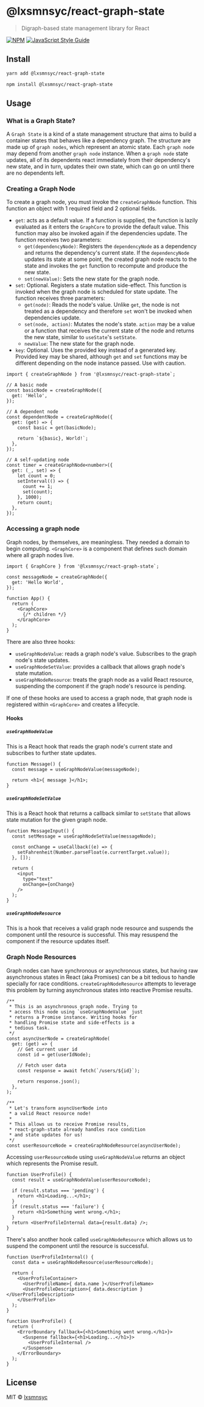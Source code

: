 # @lxsmnsyc/react-graph-state

> Digraph-based state management library for React

[![NPM](https://img.shields.io/npm/v/@lxsmnsyc/react-graph-state.svg)](https://www.npmjs.com/package/@lxsmnsyc/react-graph-state) [![JavaScript Style Guide](https://badgen.net/badge/code%20style/airbnb/ff5a5f?icon=airbnb)](https://github.com/airbnb/javascript)

## Install

```bash
yarn add @lxsmnsyc/react-graph-state
```

```bash
npm install @lxsmnsyc/react-graph-state
```

## Usage

### What is a Graph State?

A `Graph State` is a kind of a state management structure that aims to build a container states that behaves like a dependency graph. The structure are made up of `graph nodes`, which represent an atomic state. Each `graph node` may depend from another `graph node` instance. When a `graph node` state updates, all of its dependents react immediately from their dependency's new state, and in turn, updates their own state, which can go on until there are no dependents left.

### Creating a Graph Node

To create a graph node, you must invoke the `createGraphNode` function. This function an object with 1 required field and 2 optional fields.
* `get`: acts as a default value. If a function is supplied, the function is lazily evaluated as it enters the `GraphCore` to provide the default value. This function may also be invoked again if the dependencies update. The function receives two parameters:
  * `get(dependencyNode)`: Registers the `dependencyNode` as a dependency and returns the dependency's current state. If the `dependencyNode` updates its state at some point, the created graph node reacts to the state and
  invokes the `get` function to recompute and produce the new state.
  * `set(newValue)`: Sets the new state for the graph node.
* `set`: Optional. Registers a state mutation side-effect. This function is invoked when the graph node is scheduled for state update. The function receives three parameters:
  * `get(node)`: Reads the node's value. Unlike `get`, the node is not treated as a dependency and therefore `set` won't be invoked when dependencies update.
  * `set(node, action)`: Mutates the node's state. `action` may be a value or a function that receives the current state of the node and returns the new state, similar to `useState`'s `setState`.
  * `newValue`: The new state for the graph node.
* `key`: Optional. Uses the provided key instead of a generated key. Provided key may be shared, although `get` and `set` functions may be different depending on the node instance passed. Use with caution.

```tsx
import { createGraphNode } from '@lxsmnsyc/react-graph-state`;

// A basic node
const basicNode = createGraphNode({
  get: 'Hello',
});

// A dependent node
const dependentNode = createGraphNode({
  get: (get) => {
    const basic = get(basicNode);

    return `${basic}, World!`;
  },
});

// A self-updating node
const timer = createGraphNode<number>({
  get: (_, set) => {
    let count = 0;
    setInterval(() => {
      count += 1;
      set(count);
    }, 1000);
    return count;
  },
});
```

### Accessing a graph node

Graph nodes, by themselves, are meaningless. They needed a domain to begin computing. `<GraphCore>` is a component that defines such domain where all graph nodes live.

```tsx
import { GraphCore } from '@lxsmnsyc/react-graph-state`;

const messageNode = createGraphNode({
  get: 'Hello World',
});

function App() {
  return (
    <GraphCore>
      {/* children */}
    </GraphCore>
  );
}
```

There are also three hooks:
- `useGraphNodeValue`: reads a graph node's value. Subscribes to the graph node's state updates.
- `useGraphNodeSetValue`: provides a callback that allows graph node's state mutation.
- `useGraphNodeResource`: treats the graph node as a valid React resource, suspending the component if the graph node's resource is pending.

If one of these hooks are used to access a graph node, that graph node is registered within `<GraphCore>` and creates a lifecycle.

#### Hooks

##### `useGraphNodeValue`

This is a React hook that reads the graph node's current state and subscribes to further state updates.

```tsx
function Message() {
  const message = useGraphNodeValue(messageNode);

  return <h1>{ message }</h1>;
}
```

##### `useGraphNodeSetValue`

This is a React hook that returns a callback similar to `setState` that allows state mutation for the given graph node.

```tsx
function MessageInput() {
  const setMessage = useGraphNodeSetValue(messageNode);

  const onChange = useCallback((e) => {
    setFahrenheit(Number.parseFloat(e.currentTarget.value));
  }, []);

  return (
    <input
      type="text"
      onChange={onChange}
    />
  );
}
```

##### `useGraphNodeResource`

This is a hook that receives a valid graph node resource and suspends the component until the resource is successful. This may resuspend the component if the resource updates itself.

### Graph Node Resources

Graph nodes can have synchronous or asynchronous states, but having raw asynchronous states in React (aka Promises) can be a bit tedious to handle specially for race conditions. `createGraphNodeResource` attempts to leverage this problem by turning asynchronous states into reactive Promise results.

```tsx
/**
 * This is an asynchronous graph node. Trying to
 * access this node using `useGraphNodeValue` just
 * returns a Promise instance. Writing hooks for
 * handling Promise state and side-effects is a
 * tedious task.
 */
const asyncUserNode = createGraphNode(
  get: (get) => {
    // Get current user id
    const id = get(userIdNode);

    // Fetch user data
    const response = await fetch(`/users/${id}`);

    return response.json();
  },
);

/**
 * Let's transform asyncUserNode into
 * a valid React resource node!
 * 
 * This allows us to receive Promise results,
 * react-graph-state already handles race condition
 * and state updates for us!
 */
const userResourceNode = createGraphNodeResource(asyncUserNode);
```

Accessing `userResourceNode` using `useGraphNodeValue` returns an object which represents the Promise result.

```tsx
function UserProfile() {
  const result = useGraphNodeValue(userResourceNode);

  if (result.status === 'pending') {
    return <h1>Loading...</h1>;
  }
  if (result.status === 'failure') {
    return <h1>Something went wrong.</h1>;
  }
  return <UserProfileInternal data={result.data} />;
}
```

There's also another hook called `useGraphNodeResource` which allows us to suspend the component until the resource is successful.

```tsx
function UserProfileInternal() {
  const data = useGraphNodeResource(userResourceNode);

  return (
    <UserProfileContainer>
      <UserProfileName>{ data.name }</UserProfileName>
      <UserProfileDescription>{ data.description }</UserProfileDescription>
    </UserProfile>
  );
}

function UserProfile() {
  return (
    <ErrorBoundary fallback={<h1>Something went wrong.</h1>}>
      <Suspense fallback={<h1>Loading...</h1>}>
        <UserProfileInternal />
      </Suspense>
    </ErrorBoundary>
  );
}
```

## License

MIT © [lxsmnsyc](https://github.com/lxsmnsyc)
